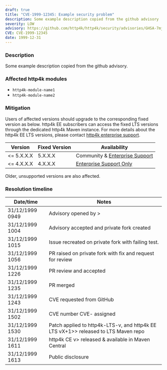 ```yaml
---
draft: true
title: "CVE-1999-12345: Example security problem"
description: Some example description copied from the github advisory
severity: LOW
advisory: https://github.com/http4k/http4k/security/advisories/GHSA-7mj5-hjjj-8rgw
CVE: CVE-1999-12345
date: 1999-12-31
---
```


### Description

Some example description copied from the github advisory.

### Affected http4k modules

- `http4k-module-name1`
- `http4k-module-name2`

### Mitigation

Users of affected versions should upgrade to the corresponding fixed version as below. http4k EE subscribers can access
the fixed LTS versions through the dedicated http4k Maven instance. For more details about the http4k EE LTS versions,
please contact [http4k enterprise support](mailto:enterprise@http4k.org).

| Version    | Fixed Version | Availability                                  | 
|------------|---------------|-----------------------------------------------|
| <= 5.X.X.X | 5.X.X.X       | Community & [Enterprise Support](/enterprise) |
| <= 4.X.X.X | 4.X.X.X       | [Enterprise Support Only](/enterprise)        |

Older, unsupported versions are also affected.

### Resolution timeline

| Date/time       | Notes                                                                                 |
|-----------------|---------------------------------------------------------------------------------------|
| 31/12/1999 0949 | Advisory opened by <XXX>>                                                             |
| 31/12/1999 1004 | Advisory accepted and private fork created                                            |
| 31/12/1999 1015 | Issue recreated on private fork with failing test.                                    |
| 31/12/1999 1056 | PR raised on private fork with fix and request for review                             |
| 31/12/1999 1226 | PR review and accepted                                                                |
| 31/12/1999 1235 | PR merged                                                                             |
| 31/12/1999 1243 | CVE requested from GitHub                                                             |
| 31/12/1999 1502 | CVE number CVE-<NUMBER> assigned                                                      |
| 31/12/1999 1530 | Patch applied to http4k-LTS-v<X>, and http4k EE LTS vX+1>> released to LTS Maven repo |
| 31/12/1999 1611 | http4k CE v<X>> released & available in Maven Central                                 |
| 31/12/1999 1613 | Public disclosure                                                                     |
